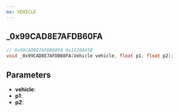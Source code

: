 ```yaml
---
ns: VEHICLE
---
```

## _0x99CAD8E7AFDB60FA

```c
// 0x99CAD8E7AFDB60FA 0x1128A45B
void _0x99CAD8E7AFDB60FA(Vehicle vehicle, float p1, float p2);
```


## Parameters
* **vehicle**: 
* **p1**: 
* **p2**: 

